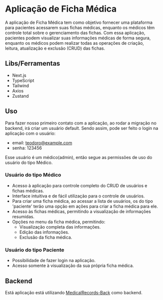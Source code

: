 # Aplicação de Ficha Médica

A aplicação de Ficha Médica tem como objetivo fornecer uma plataforma para pacientes acessarem suas fichas médicas, enquanto os médicos têm controle total sobre o gerenciamento das fichas. Com essa aplicação, pacientes podem visualizar suas informações médicas de forma segura, enquanto os médicos podem realizar todas as operações de criação, leitura, atualização e exclusão (CRUD) das fichas.

## Libs/Ferramentas

- Next.js
- TypeScript
- Tailwind
- Axios
- Zustand

## Uso
Para fazer nosso primeiro contato com a aplicação, ao rodar a migração no backend, irá criar um usuário default. Sendo assim, pode ser feito o login na aplicação com o usuário:
- email: teodoro@example.com
- senha: 123456

Esse usuário é um médico(admin), então segue as permissões de uso do usuário do tipo Médico.

### Usuário do tipo Médico
- Acesso à aplicação para controle completo do CRUD de usuários e fichas médicas.
- Interface intuitiva e de fácil utilização para o controle de usuários.
- Para criar uma ficha médica, ao acessar a lista de usuários, os do tipo 'paciente' terão uma opção em ações para criar a ficha médica para ele.
- Acesso às fichas médicas, permitindo a visualização de informações resumidas.
- Opções no menu da ficha médica, permitindo:
  - Visualização completa das informações.
  - Edição das informações.
  - Exclusão da ficha médica.

### Usuário do tipo Paciente
- Possibilidade de fazer login na aplicação.
- Acesso somente à visualização da sua própria ficha médica.

## Backend

Está aplicação está utilizando [MedicalRecords-Back](https://github.com/TeodoroRaulino/MedicalRecords-Back) como backend.
